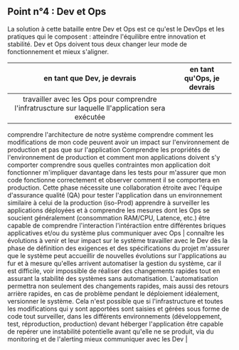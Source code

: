 ## Point n°4 : Dev et Ops

La solution à cette bataille entre Dev et Ops est ce qu'est le DevOps et les pratiques qui le composent : atteindre l'équilibre entre innovation et stabilité. Dev et Ops doivent tous deux changer leur mode de fonctionnement et mieux s'aligner.

| en tant que Dev, je devrais  | en tant qu'Ops, je devrais |
| :---------------: | :-----:|
| travailler avec les Ops pour comprendre l'infratruscture sur laquelle ll'application sera exécutée
comprendre l'architecture de notre système
comprendre comment les modifications de mon code peuvent avoir un impact sur l'environnement de production et pas que sur l'application
Comprendre les propriétés de l'environnement de production et comment mon applications doivent s'y comporter
comprendre sous quelles contraintes mon application doit fonctionner
m'impliquer davantage dans les tests pour m'assurer que mon code fonctionne correctement et observer
comment il se comportera en production. Cette phase nécessite une collaboration étroite avec l'équipe d'assurance qualité (QA) pour tester l'application dans un environnement similaire à celui de la production (iso-Prod)
apprendre à surveiller les applications déployées et à comprendre les mesures dont les Ops se soucient généralement (consommation RAM/CPU, Latence, etc.)
être capable de comprendre l'interaction l'intéractiion entre différentes briques applicatives et/ou du système
plus communiquer avec Ops | connaître les évolutions à venir et leur impact sur le système
travailler avec le Dev dès la phase de définition des exigences et des spécifications du projet
m'assurer que le système peut accueillir de nouvelles évolutions sur l'applications au fur et à mesure qu'elles arrivent
automatiser la gestion du système, car il est difficile, voir impossible de réaliser des changements rapides tout en assurant la stabilité des systèmes sans automatisation. L'automatisation permettra non seulement des changements rapides, mais aussi des retours arrière rapides, en cas de problème pendant le déploiement
idéalement, versionner le système. Cela n'est possible que si l'infrastructure et toutes les modifications qui y sont apportées sont saisies et gérées sous forme de code
tout surveiller, dans les différents environnements (développement, test, réproduction, production) devant héberger l'application
être capable de repérer une instabilité potentielle avant qu'elle ne se produit, via du monitoring et de l'alerting
mieux communiquer avec les Dev |